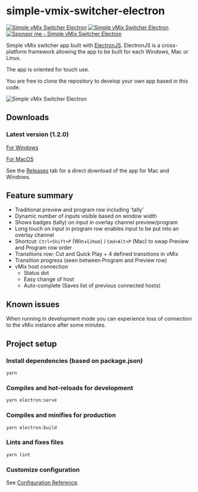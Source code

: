 # simple-vmix-switcher-electron

[![Simple vMix Switcher Electron](https://img.shields.io/github/v/release/jensstigaard/simple-vmix-switcher-electron.svg)](../../releases)
[![Simple vMix Switcher Electron](https://img.shields.io/github/downloads/jensstigaard/simple-vmix-switcher-electron/total.svg)](../../releases)
[![Sponsor me - Simple vMix Switcher Electron](https://img.shields.io/badge/paypal-donate-brightgreen.svg)](https://paypal.me/stigaard)

Simple vMix switcher app built with [ElectronJS](https://electronjs.org). ElectronJS is a cross-platform framework allowing the app to be built for each Windows, Mac or Linux. 

The app is oriented for touch use.

You are free to clone the repository to develop your own app based in this code.

![Simple vMix Switcher Electron](./readme_assets/overview_030.png "Application overview")

## Downloads
### Latest version (1.2.0)
[For Windows](../../releases/download/v1.2.0/Simple.vMix.Switcher.Electron.Setup.1.2.0.exe)

[For MacOS](../../releases/download/v1.2.0/Simple.vMix.Switcher.Electron-1.2.0.dmg)


See the [Releases](../../releases) tab for a direct download of the app for Mac and Windows.

## Feature summary
 - Traditional preview and program row including 'tally'
 - Dynamic number of inputs visible based on window width
 - Shows badges (tally) on input in overlay channel preview/program
 - Long touch on input in program row enables input to be put into an overlay channel
 - Shortcut: `Ctrl+Shift+P` (Win+Linux) / `Cmd+Alt+P` (Mac) to swap Preview and Program row order
 - Transitions row: Cut and Quick Play + 4 defined transitions in vMix
 - Transition progress (seen between Program and Preview row)
 - vMix host connection
   * Status dot
   * Easy change of host
   * Auto-complete (Saves list of previous connected hosts)


## Known issues
When running in development mode you can experience loss of connection to the vMix instance after some minutes.

## Project setup
### Install dependencies (based on package.json)
```
yarn
```

### Compiles and hot-reloads for development
```
yarn electron:serve
```

### Compiles and minifies for production
```
yarn electron:build
```

### Lints and fixes files
```
yarn lint
```

### Customize configuration
See [Configuration Reference](https://cli.vuejs.org/config/).
